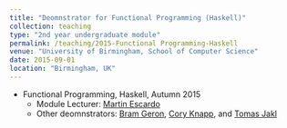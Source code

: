 ```yaml
---
title: "Deomnstrator for Functional Programming (Haskell)"
collection: teaching
type: "2nd year undergraduate module"
permalink: /teaching/2015-Functional Programming-Haskell
venue: "University of Birmingham, School of Computer Science"
date: 2015-09-01
location: "Birmingham, UK"
---
```


* Functional Programming, Haskell, Autumn 2015
   * Module Lecturer: [Martin Escardo](http://www.cs.bham.ac.uk/~mhe/) 
   * Other deomnstrators: [Bram Geron](https://bram.xyz/blog/), [Cory Knapp](http://www.cs.bham.ac.uk/~cmk497/), and [Tomas Jakl](http://kam.mff.cuni.cz/~jaklt/)
